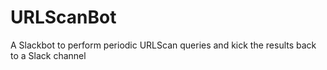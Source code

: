 # URLScanBot
A Slackbot to perform periodic URLScan queries and kick the results back to a Slack channel
